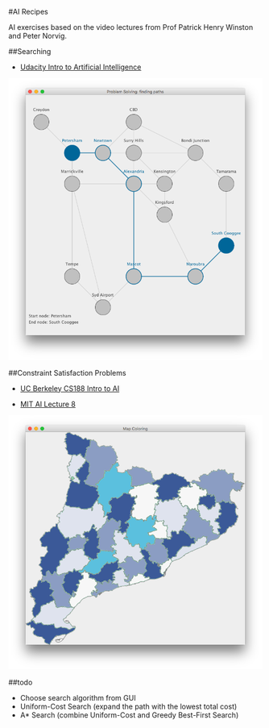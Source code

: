 #AI Recipes

AI exercises based on the video lectures from Prof Patrick Henry Winston and Peter Norvig.

##Searching

- [Udacity Intro to Artificial Intelligence](https://www.youtube.com/watch?v=c0PfWsqtfdo)

![Breath-first example](https://github.com/fedelopez/ai-recipes/blob/master/docs/graph.png)


##Constraint Satisfaction Problems

- [UC Berkeley CS188 Intro to AI](https://youtu.be/hJ9WOiueJes)

- [MIT AI Lecture 8](https://www.youtube.com/watch?v=d1KyYyLmGpA&index=8&list=PLUl4u3cNGP63gFHB6xb-kVBiQHYe_4hSi)

![Map coloring](https://github.com/fedelopez/ai-recipes/blob/master/docs/map-coloring.png)

##todo

- Choose search algorithm from GUI
- Uniform-Cost Search (expand the path with the lowest total cost)
- A* Search (combine Uniform-Cost and Greedy Best-First Search)
